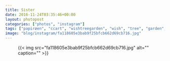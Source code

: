 ```yaml
---
title: Sister
date: 2016-11-24T03:35:46+00:00
layout: photopost
categories: ["photos", "instagram"]
tags: ["papirøen", "ccart", "wishtreegarden", "wish", "tree", "garden", "copenhagen", "denmark"]
image: "blog/instagram/fa118605e3bab9f25bfcb662d69cb716.jpg"
---
```


<figure class="photo photo--square">
  {{< img src="fa118605e3bab9f25bfcb662d69cb716.jpg" alt="" caption="" >}}

</figure>


